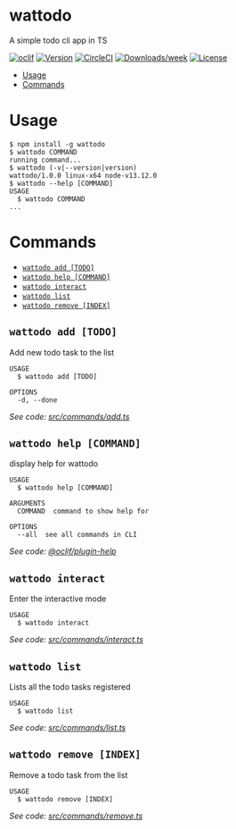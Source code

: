 wattodo
=======

A simple todo cli app in TS

[![oclif](https://img.shields.io/badge/cli-oclif-brightgreen.svg)](https://oclif.io)
[![Version](https://img.shields.io/npm/v/wattodo.svg)](https://npmjs.org/package/wattodo)
[![CircleCI](https://circleci.com/gh/ajitjha393/wattodo/tree/master.svg?style=shield)](https://circleci.com/gh/ajitjha393/wattodo/tree/master)
[![Downloads/week](https://img.shields.io/npm/dw/wattodo.svg)](https://npmjs.org/package/wattodo)
[![License](https://img.shields.io/npm/l/wattodo.svg)](https://github.com/ajitjha393/wattodo/blob/master/package.json)

<!-- toc -->
* [Usage](#usage)
* [Commands](#commands)
<!-- tocstop -->
# Usage
<!-- usage -->
```sh-session
$ npm install -g wattodo
$ wattodo COMMAND
running command...
$ wattodo (-v|--version|version)
wattodo/1.0.0 linux-x64 node-v13.12.0
$ wattodo --help [COMMAND]
USAGE
  $ wattodo COMMAND
...
```
<!-- usagestop -->
# Commands
<!-- commands -->
* [`wattodo add [TODO]`](#wattodo-add-todo)
* [`wattodo help [COMMAND]`](#wattodo-help-command)
* [`wattodo interact`](#wattodo-interact)
* [`wattodo list`](#wattodo-list)
* [`wattodo remove [INDEX]`](#wattodo-remove-index)

## `wattodo add [TODO]`

Add new todo task to the list

```
USAGE
  $ wattodo add [TODO]

OPTIONS
  -d, --done
```

_See code: [src/commands/add.ts](https://github.com/ajitjha393/wattodo/blob/v1.0.0/src/commands/add.ts)_

## `wattodo help [COMMAND]`

display help for wattodo

```
USAGE
  $ wattodo help [COMMAND]

ARGUMENTS
  COMMAND  command to show help for

OPTIONS
  --all  see all commands in CLI
```

_See code: [@oclif/plugin-help](https://github.com/oclif/plugin-help/blob/v3.0.0/src/commands/help.ts)_

## `wattodo interact`

Enter the interactive mode

```
USAGE
  $ wattodo interact
```

_See code: [src/commands/interact.ts](https://github.com/ajitjha393/wattodo/blob/v1.0.0/src/commands/interact.ts)_

## `wattodo list`

Lists all the todo tasks registered

```
USAGE
  $ wattodo list
```

_See code: [src/commands/list.ts](https://github.com/ajitjha393/wattodo/blob/v1.0.0/src/commands/list.ts)_

## `wattodo remove [INDEX]`

Remove a todo task from the list

```
USAGE
  $ wattodo remove [INDEX]
```

_See code: [src/commands/remove.ts](https://github.com/ajitjha393/wattodo/blob/v1.0.0/src/commands/remove.ts)_
<!-- commandsstop -->
